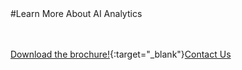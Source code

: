 <div class="product-cta" markdown="1">
#Learn More About AI Analytics

<br/><br/>
[Download the brochure!](articles/products/aianalytics.md/calltoaction.md/AIAnalytics.en.pdf){:target="_blank"}[Contact Us]({{#makeLink}}./productinquiries.html?article_path=./company/productinquiries.md&menu_path=/{{/makeLink}})
</div>

